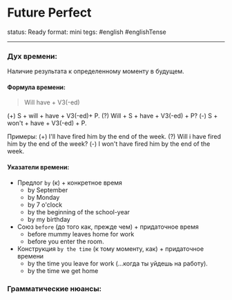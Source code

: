 # Future Perfect
status: Ready
format: mini
tegs: #english #englishTense 

---
### Дух времени: 
Наличие результата к определенному моменту в будущем.

#### Формула времени: 
>Will have + V3(-ed)
 
(+) S + will + have + V3(-ed)+ P.
(?) Will + S + have + V3(-ed) + P?
(-) S + won't + have + V3(-ed) + P.

Примеры:
(+) I'll have fired him by the end of the week.
(?) Will i have fired him by the end of the week?
(-) I won't have fired him by the end of the week.

#### Указатели времени:
- Предлог `by` (к) + конкретное время
	- by September
	- by Monday
	- by 7 o'clock
	- by the beginning of the school-year
	- by my birthday
- Союз `before` (до того как, прежде чем) + придаточное время
	- before mummy leaves home for work
	- before you enter the room.
- Конструкция `by the time` (к тому моменту, как) + придаточное времени
	- by the time you leave for work (...когда ты уйдешь на работу).
	- by the time we get home
 
### Грамматические нюансы: 
